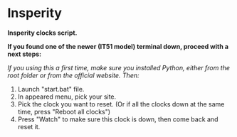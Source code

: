 # Insperity
**Insperity clocks script.**

**If you found one of the newer (IT51 model) terminal down, proceed with a next steps:**

*If you using this a first time, make sure you installed Python, either from the root folder or from the official website. Then:*

1. Launch "start.bat" file.
2. In appeared menu, pick your site.
3. Pick the clock you want to reset. (Or if all the clocks down at the same time, press "Reboot all clocks")
4. Press "Watch" to make sure this clock is down, then come back and reset it.


